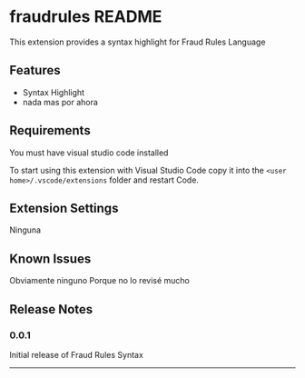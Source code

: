 # fraudrules README

This extension provides a syntax highlight for Fraud Rules Language 

## Features

- Syntax Highlight
- nada mas por ahora 

## Requirements

You must have visual studio code installed

To start using this extension with Visual Studio Code copy it into the `<user home>/.vscode/extensions` folder and restart Code.

## Extension Settings

Ninguna

## Known Issues

Obviamente ninguno
Porque no lo revisé mucho

## Release Notes

###  0.0.1

Initial release of Fraud Rules Syntax

-----------------------------------------------------------------------------------------------------------